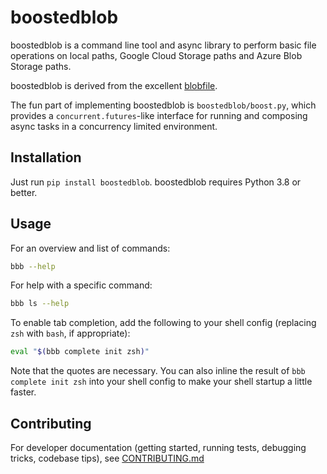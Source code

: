 # boostedblob

boostedblob is a command line tool and async library to perform basic file operations on local
paths, Google Cloud Storage paths and Azure Blob Storage paths.

boostedblob is derived from the excellent [blobfile](https://github.com/christopher-hesse/blobfile).

The fun part of implementing boostedblob is `boostedblob/boost.py`, which provides a
`concurrent.futures`-like interface for running and composing async tasks in a concurrency limited
environment.

## Installation

Just run `pip install boostedblob`. boostedblob requires Python 3.8 or better.

## Usage

For an overview and list of commands:
```sh
bbb --help
```

For help with a specific command:
```sh
bbb ls --help
```

To enable tab completion, add the following to your shell config (replacing `zsh` with `bash`,
if appropriate):
```sh
eval "$(bbb complete init zsh)"
```
Note that the quotes are necessary. You can also inline the result of `bbb complete init zsh` into
your shell config to make your shell startup a little faster.

## Contributing

For developer documentation (getting started, running tests, debugging tricks, codebase tips),
see [CONTRIBUTING.md](CONTRIBUTING.md)
